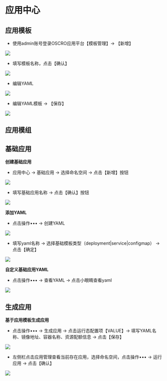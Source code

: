 # 应用中心

## 应用模板

- 使用admin账号登录OSCRO应用平台【模板管理】→ 【新增】

![](images/24.png)

- 填写模板名称，点击【确认】

![](images/25.png)

- 编辑YAML

![](images/26.png)

- 编辑YAML模板 → 【保存】

![](images/27.png)

## 应用模组

## 基础应用

**创建基础应用**

- 应用中心 → 基础应用 → 选择命名空间 → 点击【新增】按钮

![](images/11.png)

- 填写基础应用名称 → 点击【确认】按钮

![](images/12.png)

**添加YAML**

- 点击操作••• → 创建YAML

![](images/13.png)

- 填写yaml名称 → 选择基础模板类型（deployment|service|configmap） → 点击【确定】

![](images/14.png)

**自定义基础应用YAML**

- 点击操作••• → 查看YAML → 点击小眼睛查看yaml

![](images/16.png)

## 生成应用

**基于应用模板生成应用**

- 点击操作••• → 生成应用 → 点击运行态配置项【VALUE】→ 填写YAML名称、镜像地址、容器名称、资源配额信息 → 点击【保存】

![](images/17.png)

- 左侧栏点击应用管理查看当前存在应用，选择命名空间，点击操作••• → 运行应用 → 点击【确认】

![](images/20.png)